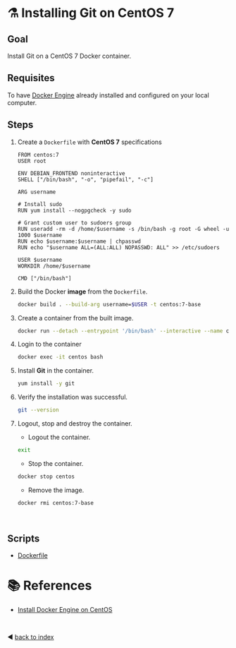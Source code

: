 # :alembic: Installing Git on CentOS 7

## Goal

Install Git on a CentOS 7 Docker container.

## Requisites

To have [Docker Engine](https://www.docker.com/) already installed and configured on your local computer.

## Steps

1. Create a `Dockerfile` with **CentOS 7** specifications

    ```docker
    FROM centos:7
    USER root

    ENV DEBIAN_FRONTEND noninteractive
    SHELL ["/bin/bash", "-o", "pipefail", "-c"]

    ARG username

    # Install sudo
    RUN yum install --nogpgcheck -y sudo 

    # Grant custom user to sudoers group
    RUN useradd -rm -d /home/$username -s /bin/bash -g root -G wheel -u 1000 $username
    RUN echo $username:$username | chpasswd
    RUN echo "$username ALL=(ALL:ALL) NOPASSWD: ALL" >> /etc/sudoers

    USER $username
    WORKDIR /home/$username

    CMD ["/bin/bash"]    
    ```

2. Build the Docker **image** from the `Dockerfile`.

    ```bash
    docker build . --build-arg username=$USER -t centos:7-base
    ```

3. Create a container from the built image.

    ```bash
    docker run --detach --entrypoint '/bin/bash' --interactive --name centos --rm centos:7-base
    ```

4. Login to the container

    ```bash
    docker exec -it centos bash
    ```

5. Install **Git** in the container.

    ```bash
    yum install -y git
    ```

6. Verify the installation was successful.

    ```bash
    git --version
    ```

7. Logout, stop and destroy the container.

    - Logout the container.

    ```bash
    exit
    ```

    - Stop the container.

    ```bash
    docker stop centos
    ```

    - Remove the image.

    ```bash
    docker rmi centos:7-base
    ```

<br />

## Scripts
- [Dockerfile](lab_00_container_setup/centos.7/Dockerfile)

# :books: References
- [Install Docker Engine on CentOS](https://docs.docker.com/engine/install/centos/)

<br />

:arrow_backward: [back to index](../README)

